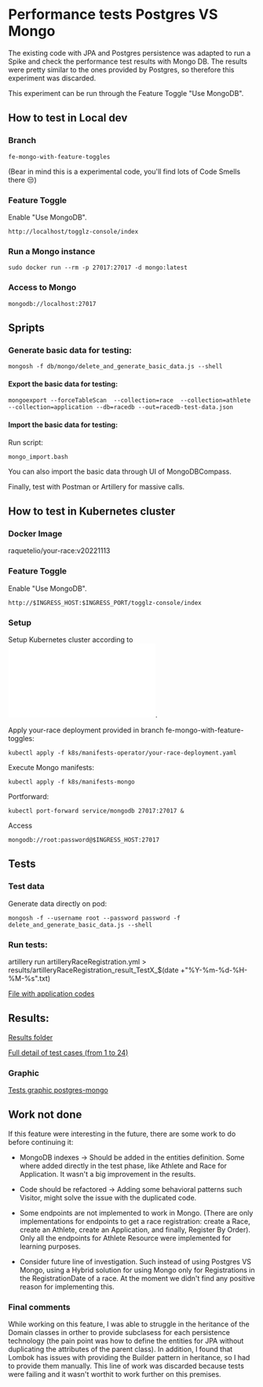 # Performance tests Postgres VS Mongo

The existing code with JPA and Postgres persistence was adapted to run a Spike and check the performance test results with Mongo DB. 
The results were pretty similar to the ones provided by Postgres, so therefore this experiment was discarded. 

This experiment can be run through the Feature Toggle "Use MongoDB".


## How to test in Local dev
### Branch
```
fe-mongo-with-feature-toggles 
```

(Bear in mind this is a experimental code, you'll find lots of Code Smells there :unamused:)


### Feature Toggle 

Enable "Use MongoDB".
```
http://localhost/togglz-console/index
```

### Run a Mongo instance
```
sudo docker run --rm -p 27017:27017 -d mongo:latest   
``` 

### Access to Mongo
```
mongodb://localhost:27017
```

## Spripts

### Generate basic data for testing:
```
mongosh -f db/mongo/delete_and_generate_basic_data.js --shell
```

#### Export the basic data for testing:
```
mongoexport --forceTableScan  --collection=race  --collection=athlete  --collection=application --db=racedb --out=racedb-test-data.json
```

#### Import the basic data for testing:
Run script:
````
mongo_import.bash 
````
You can also import the basic data through UI of MongoDBCompass.


Finally, test with Postman or Artillery for massive calls.


## How to test in Kubernetes cluster

### Docker Image
raquetelio/your-race:v20221113

### Feature Toggle 

Enable "Use MongoDB".
```
http://$INGRESS_HOST:$INGRESS_PORT/togglz-console/index
```

### Setup

Setup Kubernetes cluster according to ![README.md](/README.md).


Apply your-race deployment provided in branch fe-mongo-with-feature-toggles:
```
kubectl apply -f k8s/manifests-operator/your-race-deployment.yaml
```

Execute Mongo manifests:
```
kubectl apply -f k8s/manifests-mongo
```

Portforward:

```
kubectl port-forward service/mongodb 27017:27017 &
```


Access
```
mongodb://root:password@$INGRESS_HOST:27017
```

## Tests

### Test data

Generate data directly on pod:
```
mongosh -f --username root --password password -f   delete_and_generate_basic_data.js --shell
```

### Run tests:
artillery run artilleryRaceRegistration.yml > results/artilleryRaceRegistration_result_TestX_$(date +"%Y-%m-%d-%H-%M-%s".txt) 

[File with application codes](/performance/application_code_mongo_20221113.csv "File with application codes")


## Results:

[Results folder](/performance/raquetelio/results/mongo)

[Full detail of test cases (from 1 to 24)](https://docs.google.com/spreadsheets/d/1K2KCRoR6Kmkq3UN-WFXWZY6JZzejWN9V1HZ-6EVJA_Q/edit#gid=1368903262 "Full detail of test cases (from 1 to 24)")

### Graphic

[Tests graphic postgres-mongo](/performance/raquetelio/results/tests-graphic-postgres-mongo.jpg "Tests graphic postgres-mongo")



## Work not done
If this feature were interesting in the future, there are some work to do before continuing it:

- MongoDB indexes -> Should be added in the entities definition. Some where added directly in the test phase, like Athlete and Race for Application. It wasn't a big improvement in the results.

- Code should be refactored -> Adding some behavioral patterns such Visitor, might solve the issue with the duplicated code.

- Some endpoints are not implemented to work in Mongo. (There are only implementations for endpoints to get a race registration: create a Race, create an Athlete, create an Application, and finally, Register By Order). Only all the endpoints for Athlete Resource were implemented for learning purposes.

- Consider future line of investigation. Such instead of using Postgres VS Mongo, using a Hybrid solution for using Mongo only for Registrations in the RegistrationDate of a race. At the moment we didn't find any positive reason for implementing this.

### Final comments
While working on this feature, I was able to struggle in the heritance of the Domain classes in orther to provide subclasess for each persistence technology (the pain point was how to define the entities for JPA without duplicating the attributes of the parent class).
In addition, I found that Lombok has issues with providing the Builder pattern in heritance, so I had to provide them manually. This line of work was discarded because tests were failing and it wasn't worthit to work further on this premises.



